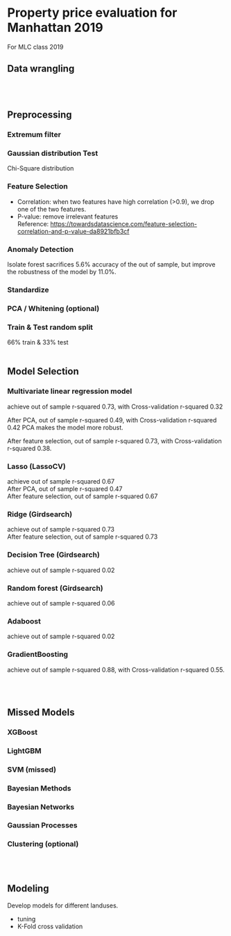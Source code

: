 # Property price evaluation for Manhattan 2019
For MLC class 2019

## Data wrangling
<br> 

## Preprocessing
### Extremum filter
### Gaussian distribution Test
Chi-Square distribution
### Feature Selection
- Correlation: when two features have high correlation (>0.9), we drop one of the two features.
- P-value: remove irrelevant features  
Reference: https://towardsdatascience.com/feature-selection-correlation-and-p-value-da8921bfb3cf  
### Anomaly Detection
Isolate forest sacrifices 5.6% accuracy of the out of sample, but improve the robustness of the model by 11.0%.
### Standardize
### PCA / Whitening (optional)
### Train & Test random split
66% train & 33% test
<br> 

## Model Selection

### Multivariate linear regression model
achieve out of sample r-squared 0.73, with Cross-validation r-squared 0.32

After PCA, out of sample r-squared 0.49, with Cross-validation r-squared 0.42
PCA makes the model more robust.

After feature selection, out of sample r-squared 0.73, with Cross-validation r-squared 0.38.

### Lasso (LassoCV)
achieve out of sample r-squared 0.67  
After PCA, out of sample r-squared 0.47  
After feature selection, out of sample r-squared 0.67

### Ridge (Girdsearch)
achieve out of sample r-squared 0.73  
After feature selection, out of sample r-squared 0.73

### Decision Tree (Girdsearch)
achieve out of sample r-squared 0.02

### Random forest (Girdsearch)
achieve out of sample r-squared 0.06

### Adaboost
achieve out of sample r-squared 0.02

### GradientBoosting
achieve out of sample r-squared 0.88, with Cross-validation r-squared 0.55.

<br> 
## Missed Models
### XGBoost
### LightGBM
### SVM (missed)
### Bayesian Methods
### Bayesian Networks
### Gaussian Processes
### Clustering (optional)
<br> 

## Modeling
Develop models for different landuses.
- tuning
- K-Fold cross validation
